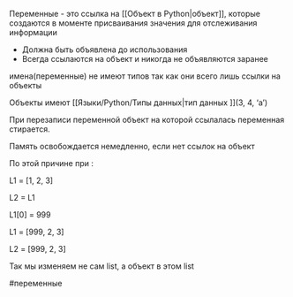 Переменные - это ссылка на [[Объект в Python|объект]], которые создаются в моменте присваивания значения для отслеживания информации 

- Должна быть объявлена до использования
- Всегда ссылаются на объект и никогда не объявляются заранее


имена(переменные) не имеют типов так как они всего лишь ссылки на объекты

Объекты имеют [[Языки/Python/Типы данных|тип данных ]](3, 4, ‘a’)

  

При перезаписи переменной объект на которой ссылалась переменная стирается. 

Память освобождается немедленно, если нет ссылок на объект

  

По этой причине при :

L1 = [1, 2, 3]

L2 = L1

L1[0] = 999

L1 = [999, 2, 3]

L2 = [999, 2, 3]

Так мы изменяем не сам list, а объект в этом list



  #переменные 

  
